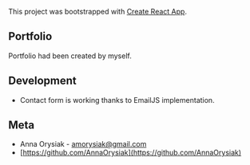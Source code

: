 This project was bootstrapped with [Create React App](https://github.com/facebook/create-react-app).

## Portfolio

Portfolio had been created by myself.

## Development

* Contact form is working thanks to EmailJS implementation.

## Meta

* Anna Orysiak - <amorysiak@gmail.com>  
* [https://github.com/AnnaOrysiak](https://github.com/AnnaOrysiak)